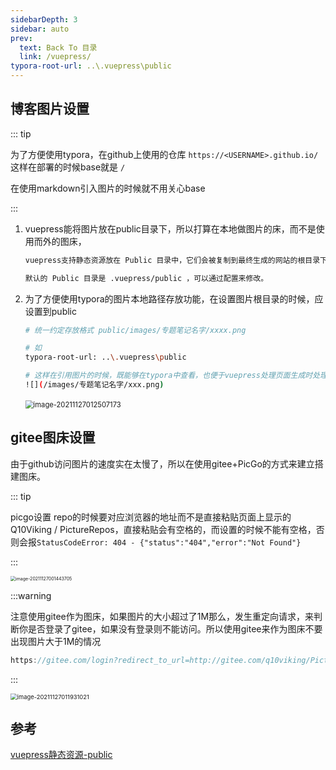 ```yaml
---
sidebarDepth: 3
sidebar: auto
prev:
  text: Back To 目录
  link: /vuepress/
typora-root-url: ..\.vuepress\public
---
```


## 博客图片设置

::: tip 

为了方便使用typora，在github上使用的仓库 `https://<USERNAME>.github.io/` 这样在部署的时候base就是 `/` 

在使用markdown引入图片的时候就不用关心base

:::

1. vuepress能将图片放在public目录下，所以打算在本地做图片的床，而不是使用而外的图床，

   ```sh
   vuepress支持静态资源放在 Public 目录中，它们会被复制到最终生成的网站的根目录下。
   
   默认的 Public 目录是 .vuepress/public ，可以通过配置来修改。
   ```

2. 为了方便使用typora的图片本地路径存放功能，在设置图片根目录的时候，应设置到public

   ```sh
   # 统一约定存放格式 public/images/专题笔记名字/xxxx.png
   
   # 如
   typora-root-url: ..\.vuepress\public
   
   # 这样在引用图片的时候，既能够在typora中查看，也便于vuepress处理页面生成时处理图片连接
   ![](/images/专题笔记名字/xxx.png)
   
   ```
   
   
   
   ​			<img src="https://gitee.com/q10viking/PictureRepos/raw/master/images/202111270136489.png" alt="image-20211127012507173" style="zoom:80%;" />

## gitee图床设置

由于github访问图片的速度实在太慢了，所以在使用gitee+PicGo的方式来建立搭建图床。

::: tip 

picgo设置 repo的时候要对应浏览器的地址而不是直接粘贴页面上显示的Q10Viking / PictureRepos，直接粘贴会有空格的，而设置的时候不能有空格，否则会报`StatusCodeError: 404 - {"status":"404","error":"Not Found"}`

:::

<img src="https://gitee.com/q10viking/PictureRepos/raw/master/images/202111270014021.png" alt="image-20211127001443705" style="zoom:50%;" />

:::warning

注意使用gitee作为图床，如果图片的大小超过了1M那么，发生重定向请求，来判断你是否登录了gitee，如果没有登录则不能访问。所以使用gitee来作为图床不要出现图片大于1M的情况

```js
https://gitee.com/login?redirect_to_url=http://gitee.com/q10viking/PictureRepos/raw/master/images/202111270010151.png
```

:::



<img src="https://gitee.com/q10viking/PictureRepos/raw/master/images/202111270136785.png" alt="image-20211127011931021" style="zoom: 67%;" />



## 参考

[vuepress静态资源-public](https://v2.vuepress.vuejs.org/zh/guide/assets.html#public-%E6%96%87%E4%BB%B6)

